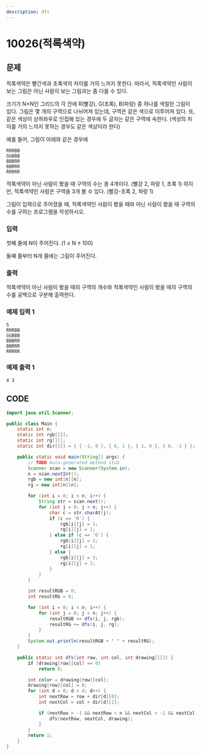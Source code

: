 ```yaml
---
description: dfs
---
```


# 10026\(적록색약\)

## 문제

적록색약은 빨간색과 초록색의 차이를 거의 느끼지 못한다. 따라서, 적록색약인 사람이 보는 그림은 아닌 사람이 보는 그림과는 좀 다를 수 있다.

크기가 N×N인 그리드의 각 칸에 R\(빨강\), G\(초록\), B\(파랑\) 중 하나를 색칠한 그림이 있다. 그림은 몇 개의 구역으로 나뉘어져 있는데, 구역은 같은 색으로 이루어져 있다. 또, 같은 색상이 상하좌우로 인접해 있는 경우에 두 글자는 같은 구역에 속한다. \(색상의 차이를 거의 느끼지 못하는 경우도 같은 색상이라 한다\)

예를 들어, 그림이 아래와 같은 경우에

```text
RRRBB
GGBBB
BBBRR
BBRRR
RRRRR
```

적록색약이 아닌 사람이 봤을 때 구역의 수는 총 4개이다. \(빨강 2, 파랑 1, 초록 1\) 하지만, 적록색약인 사람은 구역을 3개 볼 수 있다. \(빨강-초록 2, 파랑 1\)

그림이 입력으로 주어졌을 때, 적록색약인 사람이 봤을 때와 아닌 사람이 봤을 때 구역의 수를 구하는 프로그램을 작성하시오.

### 입력

첫째 줄에 N이 주어진다. \(1 ≤ N ≤ 100\)

둘째 줄부터 N개 줄에는 그림이 주어진다.

### 출력

적록색약이 아닌 사람이 봤을 때의 구역의 개수와 적록색약인 사람이 봤을 때의 구역의 수를 공백으로 구분해 출력한다.

### 예제 입력 1

```text
5
RRRBB
GGBBB
BBBRR
BBRRR
RRRRR
```

### 예제 출력 1

```text
4 3
```

## CODE

```java
import java.util.Scanner;

public class Main {
	static int n;
	static int rgb[][];
	static int rg[][];
	static int dir[][] = { { -1, 0 }, { 0, 1 }, { 1, 0 }, { 0, -1 } };

	public static void main(String[] args) {
		// TODO Auto-generated method stub
		Scanner scan = new Scanner(System.in);
		n = scan.nextInt();
		rgb = new int[n][n];
		rg = new int[n][n];

		for (int i = 0; i < n; i++) {
			String str = scan.next();
			for (int j = 0; j < n; j++) {
				char c = str.charAt(j);
				if (c == 'R') {
					rgb[i][j] = 1;
					rg[i][j] = 1;
				} else if (c == 'G') {
					rgb[i][j] = 2;
					rg[i][j] = 1;
				} else {
					rgb[i][j] = 3;
					rg[i][j] = 2;
				}
			}
		}

		int resultRGB = 0;
		int resultRG = 0;

		for (int i = 0; i < n; i++) {
			for (int j = 0; j < n; j++) {
				resultRGB += dfs(i, j, rgb);
				resultRG += dfs(i, j, rg);
			}
		}
		System.out.println(resultRGB + " " + resultRG);
	}

	public static int dfs(int row, int col, int drawing[][]) {
		if (drawing[row][col] == 0)
			return 0;

		int color = drawing[row][col];
		drawing[row][col] = 0;
		for (int d = 0; d < 4; d++) {
			int nextRow = row + dir[d][0];
			int nextCol = col + dir[d][1];

			if (nextRow > -1 && nextRow < n && nextCol > -1 && nextCol < n && drawing[nextRow][nextCol] == color) {
				dfs(nextRow, nextCol, drawing);
			}
		}
		return 1;
	}
}
```


